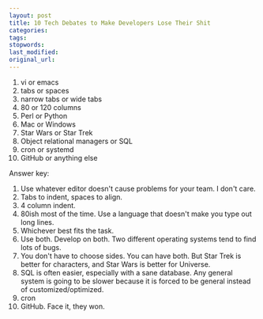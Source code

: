```yaml
---
layout: post
title: 10 Tech Debates to Make Developers Lose Their Shit
categories:
tags:
stopwords:
last_modified:
original_url:
---
```


<!--more-->

1. vi or emacs
2. tabs or spaces
3. narrow tabs or wide tabs
4. 80 or 120 columns
5. Perl or Python
6. Mac or Windows
7. Star Wars or Star Trek
8. Object relational managers or SQL
9. cron or systemd
10. GitHub or anything else

Answer key:

1. Use whatever editor doesn't cause problems for your team. I don't care.
2. Tabs to indent, spaces to align.
3. 4 column indent.
4. 80ish most of the time. Use a language that doesn't make you type out long lines.
5. Whichever best fits the task.
6. Use both. Develop on both. Two different operating systems tend to find lots of bugs.
7. You don't have to choose sides. You can have both. But Star Trek is better for characters, and Star Wars is better for Universe.
8. SQL is often easier, especially with a sane database. Any general system is going to be slower because it is forced to be general instead of customized/optimized.
9. cron
10. GitHub. Face it, they won.
